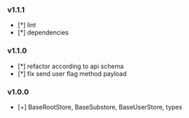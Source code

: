 ### v1.1.1
- [*] lint
- [*] dependencies

### v1.1.0
- [*] refactor according to api schema
- [*] fix send user flag method payload 

### v1.0.0
- [+] BaseRootStore, BaseSubstore, BaseUserStore, types
